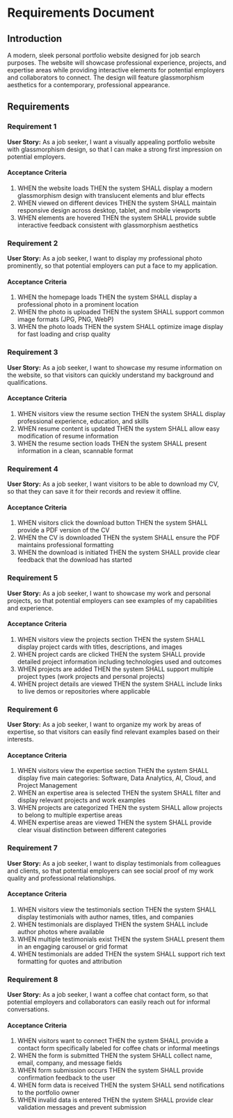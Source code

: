 # Requirements Document

## Introduction

A modern, sleek personal portfolio website designed for job search purposes. The website will showcase professional experience, projects, and expertise areas while providing interactive elements for potential employers and collaborators to connect. The design will feature glassmorphism aesthetics for a contemporary, professional appearance.

## Requirements

### Requirement 1

**User Story:** As a job seeker, I want a visually appealing portfolio website with glassmorphism design, so that I can make a strong first impression on potential employers.

#### Acceptance Criteria

1. WHEN the website loads THEN the system SHALL display a modern glassmorphism design with translucent elements and blur effects
2. WHEN viewed on different devices THEN the system SHALL maintain responsive design across desktop, tablet, and mobile viewports
3. WHEN elements are hovered THEN the system SHALL provide subtle interactive feedback consistent with glassmorphism aesthetics

### Requirement 2

**User Story:** As a job seeker, I want to display my professional photo prominently, so that potential employers can put a face to my application.

#### Acceptance Criteria

1. WHEN the homepage loads THEN the system SHALL display a professional photo in a prominent location
2. WHEN the photo is uploaded THEN the system SHALL support common image formats (JPG, PNG, WebP)
3. WHEN the photo loads THEN the system SHALL optimize image display for fast loading and crisp quality

### Requirement 3

**User Story:** As a job seeker, I want to showcase my resume information on the website, so that visitors can quickly understand my background and qualifications.

#### Acceptance Criteria

1. WHEN visitors view the resume section THEN the system SHALL display professional experience, education, and skills
2. WHEN resume content is updated THEN the system SHALL allow easy modification of resume information
3. WHEN the resume section loads THEN the system SHALL present information in a clean, scannable format

### Requirement 4

**User Story:** As a job seeker, I want visitors to be able to download my CV, so that they can save it for their records and review it offline.

#### Acceptance Criteria

1. WHEN visitors click the download button THEN the system SHALL provide a PDF version of the CV
2. WHEN the CV is downloaded THEN the system SHALL ensure the PDF maintains professional formatting
3. WHEN the download is initiated THEN the system SHALL provide clear feedback that the download has started

### Requirement 5

**User Story:** As a job seeker, I want to showcase my work and personal projects, so that potential employers can see examples of my capabilities and experience.

#### Acceptance Criteria

1. WHEN visitors view the projects section THEN the system SHALL display project cards with titles, descriptions, and images
2. WHEN project cards are clicked THEN the system SHALL provide detailed project information including technologies used and outcomes
3. WHEN projects are added THEN the system SHALL support multiple project types (work projects and personal projects)
4. WHEN project details are viewed THEN the system SHALL include links to live demos or repositories where applicable

### Requirement 6

**User Story:** As a job seeker, I want to organize my work by areas of expertise, so that visitors can easily find relevant examples based on their interests.

#### Acceptance Criteria

1. WHEN visitors view the expertise section THEN the system SHALL display five main categories: Software, Data Analytics, AI, Cloud, and Project Management
2. WHEN an expertise area is selected THEN the system SHALL filter and display relevant projects and work examples
3. WHEN projects are categorized THEN the system SHALL allow projects to belong to multiple expertise areas
4. WHEN expertise areas are viewed THEN the system SHALL provide clear visual distinction between different categories

### Requirement 7

**User Story:** As a job seeker, I want to display testimonials from colleagues and clients, so that potential employers can see social proof of my work quality and professional relationships.

#### Acceptance Criteria

1. WHEN visitors view the testimonials section THEN the system SHALL display testimonials with author names, titles, and companies
2. WHEN testimonials are displayed THEN the system SHALL include author photos where available
3. WHEN multiple testimonials exist THEN the system SHALL present them in an engaging carousel or grid format
4. WHEN testimonials are added THEN the system SHALL support rich text formatting for quotes and attribution

### Requirement 8

**User Story:** As a job seeker, I want a coffee chat contact form, so that potential employers and collaborators can easily reach out for informal conversations.

#### Acceptance Criteria

1. WHEN visitors want to connect THEN the system SHALL provide a contact form specifically labeled for coffee chats or informal meetings
2. WHEN the form is submitted THEN the system SHALL collect name, email, company, and message fields
3. WHEN form submission occurs THEN the system SHALL provide confirmation feedback to the user
4. WHEN form data is received THEN the system SHALL send notifications to the portfolio owner
5. WHEN invalid data is entered THEN the system SHALL provide clear validation messages and prevent submission